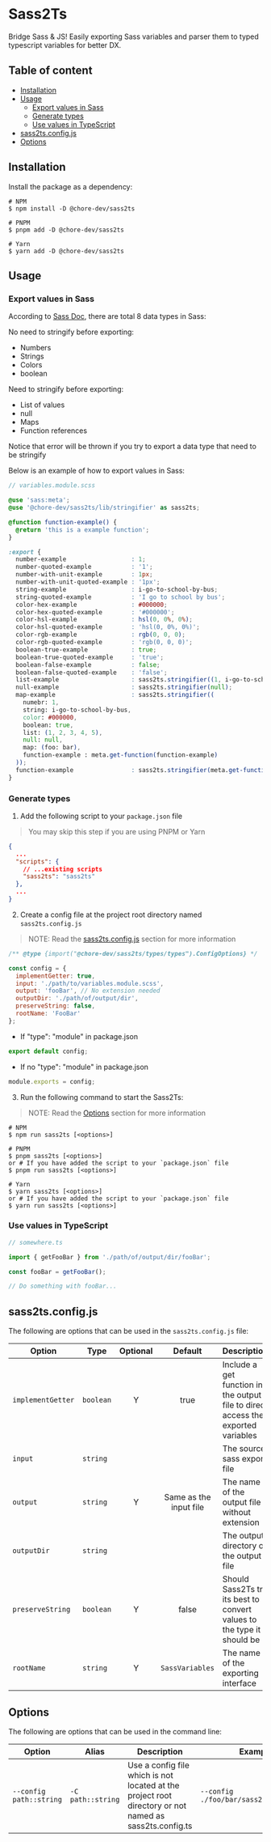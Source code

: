 # Sass2Ts

Bridge Sass & JS! Easily exporting Sass variables and parser them to typed typescript variables for
better DX.

## Table of content

- [Installation](#installation)
- [Usage](#usage)
  - [Export values in Sass](#export-values-in-sass)
  - [Generate types](#generate-types)
  - [Use values in TypeScript](#use-values-in-typescript)
- [sass2ts.config.js](#sass2tsconfigjs)
- [Options](#options)

## Installation

Install the package as a dependency:

```shell
# NPM
$ npm install -D @chore-dev/sass2ts

# PNPM
$ pnpm add -D @chore-dev/sass2ts

# Yarn
$ yarn add -D @chore-dev/sass2ts
```

## Usage

### Export values in Sass

According to [Sass Doc](https://sass-lang.com/documentation/values/), there are total 8 data types
in Sass:

No need to stringify before exporting:

- Numbers
- Strings
- Colors
- boolean

Need to stringify before exporting:

- List of values
- null
- Maps
- Function references

Notice that error will be thrown if you try to export a data type that need to be stringify

Below is an example of how to export values in Sass:

```Scss
// variables.module.scss

@use 'sass:meta';
@use '@chore-dev/sass2ts/lib/stringifier' as sass2ts;

@function function-example() {
  @return 'this is a example function';
}

:export {
  number-example                  : 1;
  number-quoted-example           : '1';
  number-with-unit-example        : 1px;
  number-with-unit-quoted-example : '1px';
  string-example                  : i-go-to-school-by-bus;
  string-quoted-example           : 'I go to school by bus';
  color-hex-example               : #000000;
  color-hex-quoted-example        : '#000000';
  color-hsl-example               : hsl(0, 0%, 0%);
  color-hsl-quoted-example        : 'hsl(0, 0%, 0%)';
  color-rgb-example               : rgb(0, 0, 0);
  color-rgb-quoted-example        : 'rgb(0, 0, 0)';
  boolean-true-example            : true;
  boolean-true-quoted-example     : 'true';
  boolean-false-example           : false;
  boolean-false-quoted-example    : 'false';
  list-example                    : sass2ts.stringifier((1, i-go-to-school-by-bus, #000000, true, (1, 2, 3, 4, 5), null, (foo: bar), meta.get-function(function-example)));
  null-example                    : sass2ts.stringifier(null);
  map-example                     : sass2ts.stringifier((
    numebr: 1,
    string: i-go-to-school-by-bus,
    color: #000000,
    boolean: true,
    list: (1, 2, 3, 4, 5),
    null: null,
    map: (foo: bar),
    function-example : meta.get-function(function-example)
  ));
  function-example                : sass2ts.stringifier(meta.get-function(function-example));
}
```

### Generate types

1. Add the following script to your `package.json` file

> You may skip this step if you are using PNPM or Yarn

```json
{
  ...
  "scripts": {
    // ...existing scripts
    "sass2ts": "sass2ts"
  },
  ...
}
```

2. Create a config file at the project root directory named `sass2ts.config.js`

> NOTE: Read the [sass2ts.config.js](#sass2tsconfigjs) section for more information

```javascript
/** @type {import("@chore-dev/sass2ts/types/types").ConfigOptions} */

const config = {
  implementGetter: true,
  input: './path/to/variables.module.scss',
  output: 'fooBar', // No extension needed
  outputDir: './path/of/output/dir',
  preserveString: false,
  rootName: 'FooBar'
};
```

- If "type": "module" in package.json

```javascript
export default config;
```

- If no "type": "module" in package.json

```javascript
module.exports = config;
```

3. Run the following command to start the Sass2Ts:

> NOTE: Read the [Options](#options) section for more information

```shell
# NPM
$ npm run sass2ts [<options>]

# PNPM
$ pnpm sass2ts [<options>]
or # If you have added the script to your `package.json` file
$ pnpm run sass2ts [<options>]

# Yarn
$ yarn sass2ts [<options>]
or # If you have added the script to your `package.json` file
$ yarn run sass2ts [<options>]
```

### Use values in TypeScript

```typescript
// somewhere.ts

import { getFooBar } from './path/of/output/dir/fooBar';

const fooBar = getFooBar();

// Do something with fooBar...
```

## sass2ts.config.js

The following are options that can be used in the `sass2ts.config.js` file:

| Option            | Type      | Optional |        Default         | Description                                                                       |
| ----------------- | --------- | :------: | :--------------------: | --------------------------------------------------------------------------------- |
| `implementGetter` | `boolean` |    Y     |          true          | Include a get function in the output file to direct access the exported variables |
| `input`           | `string`  |          |                        | The source sass export file                                                       |
| `output`          | `string`  |    Y     | Same as the input file | The name of the output file without extension                                     |
| `outputDir`       | `string`  |          |                        | The output directory of the output file                                           |
| `preserveString`  | `boolean` |    Y     |         false          | Should Sass2Ts try its best to convert values to the type it should be            |
| `rootName`        | `string`  |    Y     |    `SassVariables`     | The name of the exporting interface                                               |

## Options

The following are options that can be used in the command line:

| Option                  | Alias             | Description                                                                                            | Example                                |
| ----------------------- | ----------------- | ------------------------------------------------------------------------------------------------------ | -------------------------------------- |
| `--config path::string` | `-C path::string` | Use a config file which is not located at the project root directory or not named as sass2ts.config.ts | `--config ./foo/bar/sass2ts.config.js` |
